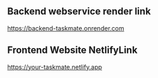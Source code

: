 ## Backend webservice render link

https://backend-taskmate.onrender.com

## Frontend Website NetlifyLink

https://your-taskmate.netlify.app

